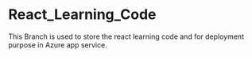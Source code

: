 # React_Learning_Code
This Branch is used to store the react learning code and for deployment purpose in Azure app service.
